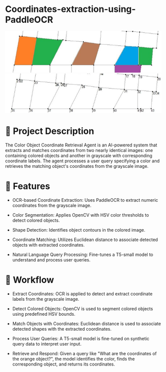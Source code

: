 # Coordinates-extraction-using-PaddleOCR
![Colored Image](yescolor.jpg)  ![Greyscale Image](nocolor.jpg)
# 📌 Project Description

The Color Object Coordinate Retrieval Agent is an AI-powered system that extracts and matches coordinates from two nearly identical images: one containing colored objects and another in grayscale with corresponding coordinate labels. The agent processes a user query specifying a color and retrieves the matching object's coordinates from the grayscale image.

# 🚀 Features

- OCR-based Coordinate Extraction: Uses PaddleOCR to extract numeric coordinates from the grayscale image.

- Color Segmentation: Applies OpenCV with HSV color thresholds to detect colored objects.

- Shape Detection: Identifies object contours in the colored image.

- Coordinate Matching: Utilizes Euclidean distance to associate detected objects with extracted coordinates.

- Natural Language Query Processing: Fine-tunes a T5-small model to understand and process user queries.

# 📜 Workflow

- Extract Coordinates: OCR is applied to detect and extract coordinate labels from the grayscale image.

- Detect Colored Objects: OpenCV is used to segment colored objects using predefined HSV bounds.

- Match Objects with Coordinates: Euclidean distance is used to associate detected shapes with the extracted coordinates.

- Process User Queries: A T5-small model is fine-tuned on synthetic query data to interpret user input.

- Retrieve and Respond: Given a query like "What are the coordinates of the orange object?", the model identifies the color, finds the corresponding object, and returns its coordinates.
